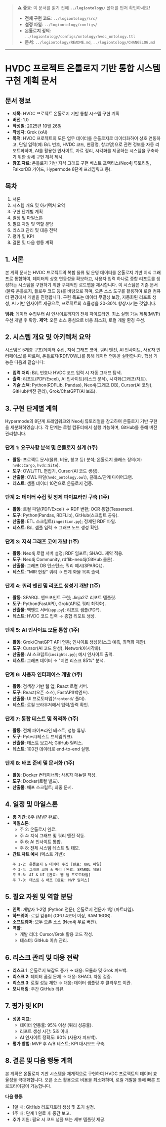﻿> **⚠️ 중요**: 이 문서를 읽기 전에 **`../logiontology/`** 폴더를 먼저 확인하세요!
> - **전체 구현 코드**: `../logiontology/src/`
> - **설정 파일**: `../logiontology/configs/`
> - **온톨로지 정의**: `../logiontology/configs/ontology/hvdc_ontology.ttl`
> - **문서**: `../logiontology/README.md`, `../logiontology/CHANGELOG.md`

---

# HVDC 프로젝트 온톨로지 기반 통합 시스템 구현 계획 문서

## 문서 정보
- **제목**: HVDC 프로젝트 온톨로지 기반 통합 시스템 구현 계획
- **버전**: 1.0
- **작성일**: 2025년 10월 26일
- **작성자**: Grok (xAI)
- **목적**: HVDC 프로젝트의 모든 업무 데이터를 온톨로지로 데이터화하여 상호 연동하고, 단일 입력(예: B/L 번호, HVDC 코드, 현장명, 창고명)으로 관련 정보를 자동 리포트화하며, AI를 활용한 인사이트, 자료 정리, 시각화를 제공하는 시스템을 구축하기 위한 상세 구현 계획 제시.
- **참조 자료**: 온톨로지 기반 지식 그래프 구현 베스트 프랙티스(Neo4j 튜토리얼, FalkorDB 가이드, Hypermode 8단계 프레임워크 등).

## 목차
1. 서론
2. 시스템 개요 및 아키텍처 요약
3. 구현 단계별 계획
4. 일정 및 마일스톤
5. 필요 자원 및 역할 분담
6. 리스크 관리 및 대응 전략
7. 평가 및 KPI
8. 결론 및 다음 행동 계획

## 1. 서론
본 계획 문서는 HVDC 프로젝트의 복합 물류 및 운영 데이터를 온톨로지 기반 지식 그래프로 통합하여, 데이터의 상호 연동성을 확보하고, 사용자 입력 하나로 종합 리포트를 생성하는 시스템을 구현하기 위한 구체적인 로드맵을 제시합니다. 이 시스템은 기존 문서(물류 온톨로지, 플로우 코드 등)를 바탕으로 하며, 오픈 소스 도구를 활용하여 로컬 컴퓨터 환경에서 개발을 진행합니다. 구현 목표는 데이터 무결성 보장, 자동화된 리포트 생성, AI 기반 인사이트 제공으로, 프로젝트의 효율성을 20-30% 향상시키는 것입니다.

**범위**: 데이터 수집부터 AI 인사이트까지의 전체 파이프라인. 최소 실행 가능 제품(MVP) 우선 개발 후 확장.
**제약**: 오픈 소스 중심으로 비용 최소화, 로컬 개발 환경 우선.

## 2. 시스템 개요 및 아키텍처 요약
시스템은 5계층 구조(데이터 수집, 지식 그래프 코어, 쿼리 엔진, AI 인사이트, 사용자 인터페이스)를 따르며, 온톨로지(RDF/OWL)를 통해 데이터 연동을 실현합니다. 핵심 기능은 다음과 같습니다:
- **입력 처리**: B/L 번호나 HVDC 코드 입력 시 자동 그래프 탐색.
- **출력**: 리포트(PDF/Excel), AI 인사이트(리스크 분석), 시각화(그래프/차트).
- **기술 스택**: Python(RDFLib, Pandas), Neo4j(그래프 DB), Cursor(AI 코딩), GitHub(버전 관리), Grok/ChatGPT(AI 보조).

## 3. 구현 단계별 계획
Hypermode의 8단계 프레임워크와 Neo4j 튜토리얼을 참고하여 온톨로지 기반 구현을 세분화하였습니다. 각 단계는 로컬 컴퓨터에서 실행 가능하며, GitHub를 통해 버전 관리합니다.

### 단계 1: 요구사항 분석 및 온톨로지 설계 (1주)
- **활동**: 프로젝트 문서(물류, 비용, 창고 등) 분석; 온톨로지 클래스 정의(예: `hvdc:Cargo`, `hvdc:Site`).
- **도구**: OWL/TTL 편집기, Cursor(AI 코드 생성).
- **산출물**: OWL 파일(`hvdc_ontology.owl`), 클래스/관계 다이어그램.
- **테스트**: 샘플 데이터 10건으로 온톨로지 검증.

### 단계 2: 데이터 수집 및 정제 파이프라인 구축 (1주)
- **활동**: 로컬 파일(PDF/Excel) → RDF 변환; OCR 통합(Tesseract).
- **도구**: Python(Pandas, RDFLib), GitHub(스크립트 공유).
- **산출물**: ETL 스크립트(`ingestion.py`); 정제된 RDF 파일.
- **테스트**: B/L 샘플 입력 → 그래프 노드 생성 확인.

### 단계 3: 지식 그래프 코어 개발 (1주)
- **활동**: Neo4j 로컬 서버 설정; RDF 임포트; SHACL 제약 적용.
- **도구**: Neo4j Community, rdflib-neo4j(GitHub 클론).
- **산출물**: 그래프 DB 인스턴스; 쿼리 예시(SPARQL).
- **테스트**: "MIR 현장" 쿼리 → 연계 화물 목록 출력.

### 단계 4: 쿼리 엔진 및 리포트 생성기 개발 (1주)
- **활동**: SPARQL 엔드포인트 구현; Jinja2로 리포트 템플릿.
- **도구**: Python(FastAPI), Grok(API로 쿼리 최적화).
- **산출물**: 백엔드 서버(`app.py`); 리포트 샘플(PDF).
- **테스트**: HVDC 코드 입력 → 종합 리포트 생성.

### 단계 5: AI 인사이트 모듈 통합 (1주)
- **활동**: Grok/ChatGPT API 연동; 인사이트 생성(리스크 예측, 최적화 제안).
- **도구**: Cursor(AI 코드 완성), NetworkX(시각화).
- **산출물**: AI 스크립트(`insights.py`); 예시 인사이트 출력.
- **테스트**: 그래프 데이터 → "지연 리스크 85%" 분석.

### 단계 6: 사용자 인터페이스 개발 (1주)
- **활동**: 검색창 기반 웹 앱; React 로컬 서버.
- **도구**: React(오픈 소스), FastAPI(백엔드).
- **산출물**: UI 프로토타입(`frontend/` 폴더).
- **테스트**: 로컬 브라우저에서 입력/출력 확인.

### 단계 7: 통합 테스트 및 최적화 (1주)
- **활동**: 전체 파이프라인 테스트; 성능 튜닝.
- **도구**: Pytest(테스트 프레임워크).
- **산출물**: 테스트 보고서; GitHub 릴리스.
- **테스트**: 100건 데이터로 end-to-end 실행.

### 단계 8: 배포 준비 및 문서화 (1주)
- **활동**: Docker 컨테이너화; 사용자 매뉴얼 작성.
- **도구**: Docker(로컬 빌드).
- **산출물**: 배포 스크립트; 최종 문서.

## 4. 일정 및 마일스톤
- **총 기간**: 8주 (MVP 완료).
- **마일스톤**:
  - 주 2: 온톨로지 완료.
  - 주 4: 지식 그래프 및 쿼리 엔진 작동.
  - 주 6: AI 인사이트 통합.
  - 주 8: 전체 시스템 테스트 및 데모.
- **간트 차트 예시** (텍스트 기반):
  ```
  주 1-2: 온톨로지 & 데이터 수집 [완료: OWL 파일]
  주 3-4: 그래프 코어 & 쿼리 [완료: SPARQL 데모]
  주 5-6: AI & UI [완료: 웹 앱 프로토타입]
  주 7-8: 테스트 & 배포 [완료: MVP 릴리스]
  ```

## 5. 필요 자원 및 역할 분담
- **인력**: 개발자 1-2명 (Python 전문); 온톨로지 전문가 1명 (파트타임).
- **하드웨어**: 로컬 컴퓨터 (CPU 4코어 이상, RAM 16GB).
- **소프트웨어**: 모두 오픈 소스 (Neo4j 무료 버전).
- **역할**:
  - 개발 리더: Cursor/Grok 활용 코드 작성.
  - 테스터: GitHub 이슈 관리.

## 6. 리스크 관리 및 대응 전략
- **리스크 1**: 온톨로지 복잡도 증가 → 대응: 모듈화 및 Grok 피드백.
- **리스크 2**: 데이터 품질 문제 → 대응: SHACL 자동 검증.
- **리스크 3**: 로컬 성능 제한 → 대응: 데이터 샘플링 후 클라우드 이관.
- **모니터링**: 주간 GitHub 리뷰.

## 7. 평가 및 KPI
- **성공 지표**:
  - 데이터 연동률: 95% 이상 (쿼리 성공률).
  - 리포트 생성 시간: 5초 이내.
  - AI 인사이트 정확도: 90% (사용자 피드백).
- **평가 방법**: MVP 후 A/B 테스트; KPI 대시보드 구축.

## 8. 결론 및 다음 행동 계획
본 계획은 온톨로지 기반 시스템을 체계적으로 구현하여 HVDC 프로젝트의 데이터 효율성을 극대화합니다. 오픈 소스 활용으로 비용을 최소화하며, 로컬 개발을 통해 빠른 프로토타이핑이 가능합니다.

**다음 행동**:
- 1일 내: GitHub 리포지토리 생성 및 초기 설정.
- 1주 내: 단계 1 완료 후 중간 보고.
- 추가 지원: 필요 시 코드 샘플 또는 세부 템플릿 제공.
